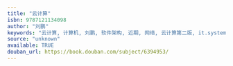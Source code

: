 ```yaml
---
title: "云计算"
isbn: 9787121134098
author: "刘鹏"
keywords: "云计算, 计算机, 刘鹏, 软件架构, 近期, 网络, 云计算第二版, it.system.arch.cloud"
source: "unknown"
available: TRUE
douban_url: https://book.douban.com/subject/6394953/
---
```

